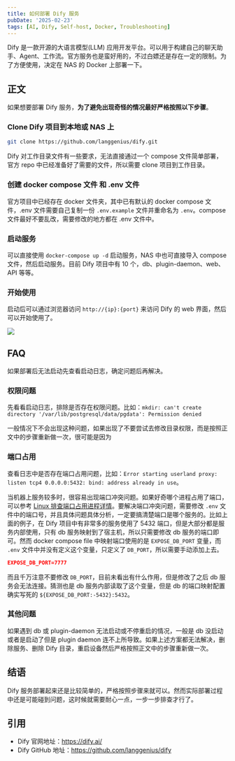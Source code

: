 ```yaml
---
title: 如何部署 Dify 服务
pubDate: '2025-02-23'
tags: [AI, Dify, Self-host, Docker, Troubleshooting]
---
```


Dify 是一款开源的大语言模型(LLM) 应用开发平台。可以用于构建自己的聊天助手、Agent、工作流。官方服务也是蛮好用的，不过白嫖还是存在一定的限制。为了方便使用，决定在 NAS 的 Docker 上部署一下。

## 正文

如果想要部署 Dify 服务，**为了避免出现奇怪的情况最好严格按照以下步骤**。

### Clone Dify 项目到本地或 NAS 上

```bash
git clone https://github.com/langgenius/dify.git
```

Dify 对工作目录文件有一些要求，无法直接通过一个 compose 文件简单部署，官方 repo 中已经准备好了需要的文件，所以需要 clone 项目到工作目录。

### 创建 docker compose 文件 和 .env 文件

官方项目中已经存在 docker 文件夹，其中已有默认的 docker compose 文件，.env 文件需要自己复制一份 `.env.example` 文件并重命名为 `.env`。compose 文件最好不要乱改，需要修改的地方都在 .env 文件中。

### 启动服务

可以直接使用 `docker-compose up -d` 启动服务，NAS 中也可直接导入 compose 文件，然后启动服务。目前 Dify 项目中有 10 个，db、plugin-daemon、web、API 等等。

### 开始使用

启动后可以通过浏览器访问 `http://{ip}:{port}` 来访问 Dify 的 web 界面，然后可以开始使用了。

![](https://stg.heyfe.org/images/blog-dify-docker-compose-1740280649986.png)

## FAQ

如果部署后无法启动先查看启动日志，确定问题后再解决。

### 权限问题

先看看启动日志，排除是否存在权限问题。比如：`mkdir: can't create directory '/var/lib/postgresql/data/pgdata': Permission denied`

一般情况下不会出现这种问题，如果出现了不要尝试去修改目录权限，而是按照正文中的步骤重新做一次，很可能是因为

### 端口占用

查看日志中是否存在端口占用问题，比如：`Error starting userland proxy: listen tcp4 0.0.0.0:5432: bind: address already in use`。

当机器上服务较多时，很容易出现端口冲突问题。如果好奇哪个进程占用了端口，可以参考 [Linux 排查端口占用进程详情](./linux-who-occupy-port)。要解决端口冲突问题，需要修改 `.env` 文件中的端口号，并且具体问题具体分析，一定要搞清楚端口是哪个服务的。比如上面的例子，在 Dify 项目中有非常多的服务使用了 5432 端口，但是大部分都是服务内部使用，只有 db 服务映射到了宿主机，所以只需要修改 db 服务的端口即可。然而 docker compose file 中映射端口使用的是 `EXPOSE_DB_PORT` 变量，而 `.env` 文件中并没有定义这个变量，只定义了 `DB_PORT`，所以需要手动添加上去。

```json
EXPOSE_DB_PORT=7777
```

而且千万注意不要修改 `DB_PORT`，目前未看出有什么作用，但是修改了之后 db 服务会无法连接。猜测也是 db 服务内部读取了这个变量，但是 db 的端口映射配置确实写死的 `${EXPOSE_DB_PORT:-5432}:5432`。

### 其他问题

如果遇到 db 或 plugin-daemon 无法启动或不停重启的情况，一般是 db 没启动或者是启动了但是 plugin daemon 连不上所导致。如果上述方案都无法解决，删除服务、删除 Dify 目录，重启设备然后严格按照正文中的步骤重新做一次。

## 结语

Dify 服务部署起来还是比较简单的，严格按照步骤来就可以。然而实际部署过程中还是可能碰到问题，这时候就需要耐心一点，一步一步排查才行了。

## 引用

-   Dify 官网地址：https://dify.ai/
-   Dify GitHub 地址：https://github.com/langgenius/dify
